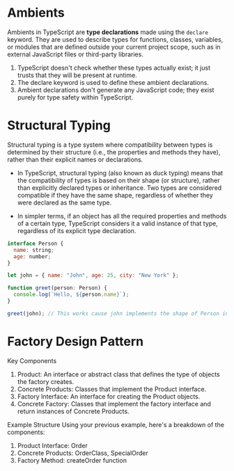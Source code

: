 # Ambients

Ambients in TypeScript are **type declarations** made using the `declare` keyword. They are used to describe types for functions, classes, variables, or modules that are defined outside your current project scope, such as in external JavaScript files or third-party libraries.

1. TypeScript doesn't check whether these types actually exist; it just trusts that they will be present at runtime.
2. The declare keyword is used to define these ambient declarations.
3. Ambient declarations don't generate any JavaScript code; they exist purely for type safety within TypeScript.

# Structural Typing
Structural typing is a type system where compatibility between types is determined by their structure (i.e., the properties and methods they have), rather than their explicit names or declarations.

- In TypeScript, structural typing (also known as duck typing) means that the compatibility of types is based on their shape (or structure), rather than explicitly declared types or inheritance. Two types are considered compatible if they have the same shape, regardless of whether they were declared as the same type.

- In simpler terms, if an object has all the required properties and methods of a certain type, TypeScript considers it a valid instance of that type, regardless of its explicit type declaration.

```javascript
interface Person {
  name: string;
  age: number;
}

let john = { name: "John", age: 25, city: "New York" };

function greet(person: Person) {
  console.log(`Hello, ${person.name}`);
}

greet(john); // This works cause john implements the shape of Person interface!
```

# Factory Design Pattern
Key Components
1. Product: An interface or abstract class that defines the type of objects the factory creates.
2. Concrete Products: Classes that implement the Product interface.
3. Factory Interface: An interface for creating the Product objects.
4. Concrete Factory: Classes that implement the factory interface and return instances of Concrete Products.

Example Structure
Using your previous example, here's a breakdown of the components:

1. Product Interface: Order
2. Concrete Products: OrderClass, SpecialOrder
3. Factory Method: createOrder function
